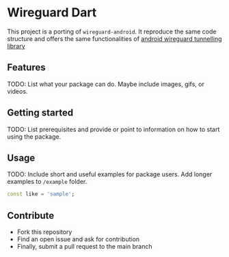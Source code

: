 # Wireguard Dart

This project is a porting of `wireguard-android`. It reproduce the same code structure and offers the same functionalities of [android wireguard tunnelling library](https://github.com/WireGuard/wireguard-android)

## Features

TODO: List what your package can do. Maybe include images, gifs, or videos.

## Getting started

TODO: List prerequisites and provide or point to information on how to
start using the package.

## Usage

TODO: Include short and useful examples for package users. Add longer examples
to `/example` folder.

```dart
const like = 'sample';
```

## Contribute

- Fork this repository
- Find an open issue and ask for contribution
- Finally, submit a pull request to the main branch
